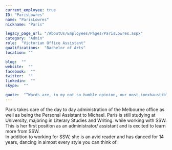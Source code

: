 ```yaml
---
current_employee: true
ID: "ParisLowres"
name: "ParisLowres"
nickname: "Paris"

legacy_page_url: "/AboutUs/Employees/Pages/ParisLowres.aspx"
category: "Admin"
role:  "Victorian Office Assistant"
qualifications:  "Bachelor of Arts"
location: ""

blog:  ""
website:  ""
facebook:  ""
twitter:  ""
linkedin:  ""
skype:  ""

quote:  "“Words are, in my not so humble opinion, our most inexhaustible source of magic, capable of both influencing injury, and remedying it.” - Albus Dumbledore"
---
```


Paris takes care of the day to day administration of the Melbourne office as well as being the Personal Assistant to Michael. Paris is still studying at University, majoring in Literary Studies and Writing. while working with SSW. This is her first position as an administrator/ assistant and is excited to learn more from SSW.  
In addition to working for SSW, she is an avid reader and has danced for 14 years, dancing in almost every style you can think of.  